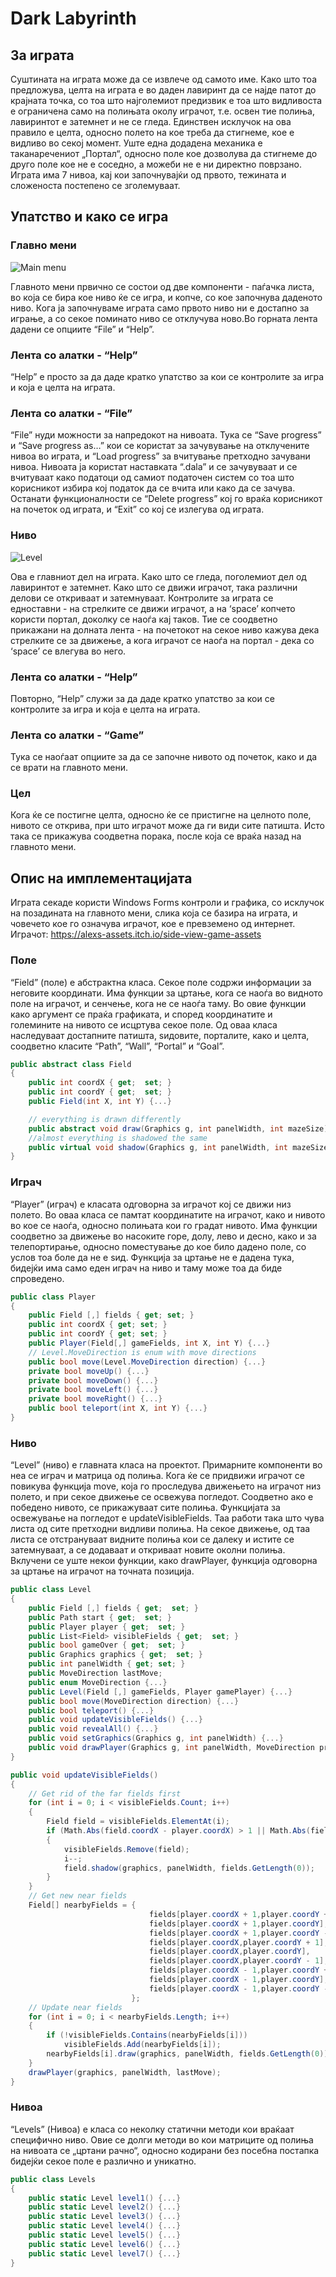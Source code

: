 # Dark Labyrinth

## За играта

Суштината на играта може да се извлече од самото име. Како што тоа предложува, целта на играта е во даден лавиринт да се најде патот до крајната точка, со тоа што најголемиот предизвик е тоа што видливоста е ограничена само на полињата околу играчот, т.е. освен тие полиња, лавиринтот е затемнет и не се гледа. Единствен исклучок на ова правило е целта, односно полето на кое треба да стигнеме, кое е видливо во секој момент. Уште една додадена механика е таканаречениот „Портал“, односно поле кое дозволува да стигнеме до друго поле кое не е соседно, а можеби не е ни директно поврзано. Играта има 7 нивоа, кај кои започнувајќи од првото, тежината и сложеноста постепено се зголемуваат.

## Упатство  и како се игра

### Главно мени
![Main menu](https://github.com/petroskin/Dark_Labyrinth/blob/master/mdimage1.png?raw=true)

Главното мени првично се состои од две компоненти - паѓачка листа, во која се бира кое ниво ќе се игра, и копче, со кое започнува даденото ниво. Кога ја започнуваме играта само првото ниво ни е достапно за играње, а со секое поминато ниво се отклучува ново.Во горната лента дадени се опциите “File” и “Help”.
### Лента со алатки - “Help”
“Help” е просто за да даде кратко упатство за кои се контролите за игра и која е целта на играта. 
### Лента со алатки - “File”
“File” нуди можности за напредокот на нивоата. Тука се “Save progress” и “Save progress as…” кои се користат за зачувување на отклучените нивоа во играта, и “Load progress” за вчитување претходно зачувани нивоа. Нивоата ја користат наставката “.dala” и се зачувуваат и се вчитуваат како податоци од самиот податочен систем со тоа што корисникот избира кој податок да се вчита или како да се зачува. Останати функционалности се “Delete progress” кој го враќа корисникот на почеток од играта, и “Exit” со кој се излегува од играта.

### Ниво
![Level](https://github.com/petroskin/Dark_Labyrinth/blob/master/mdimage2.png?raw=true)

Ова е главниот дел на играта. Како што се гледа, поголемиот дел од лавиринтот е затемнет. Како што се движи играчот, така различни делови се откриваат и затемнуваат. Контролите за играта се едноставни - на стрелките се движи играчот, а на ‘space’ копчето користи портал, доколку се наоѓа кај таков. Тие се соодветно прикажани на долната лента - на почетокот на секое ниво кажува дека стрелките се за движење, а кога играчот се наоѓа на портал - дека со ‘space’ се влегува во него.
### Лента со алатки - “Help”
Повторно, “Help” служи за да даде кратко упатство за кои се контролите за игра и која е целта на играта. 
### Лента со алатки - “Game”
Тука се наоѓаат опциите за да се започне нивото од почеток, како и да се врати на главното мени.

### Цел
Кога ќе се постигне целта, односно ќе се пристигне на целното поле, нивото се открива, при што играчот може да ги види сите патишта. Исто така се прикажува соодветна порака, после која се враќа назад на главното мени.

## Опис на имплементацијата

Играта секаде користи Windows Forms контроли и графика, со исклучок на позадината на главното мени, слика која се базира на играта, и човечето кое го означува играчот, кое е превземено од интернет.
Играчот: https://alexs-assets.itch.io/side-view-game-assets

### Поле
“Field” (поле) е абстрактна класа. Секое поле содржи информации за неговите координати. Има функции за цртање, кога се наоѓа во видното поле на играчот, и сенчење, кога не се наоѓа таму. Во овие функции како аргумент се праќа графиката, и според координатите и големините на нивото се исцртува секое поле. Од оваа класа наследуваат достапните патишта, ѕидовите, порталите, како и целта, соодветно класите “Path”, “Wall”, “Portal” и “Goal”.
```c#
public abstract class Field
{
    public int coordX { get;  set; }
    public int coordY { get;  set; }
    public Field(int X, int Y) {...}

    // everything is drawn differently
    public abstract void draw(Graphics g, int panelWidth, int mazeSize);
    //almost everything is shadowed the same
    public virtual void shadow(Graphics g, int panelWidth, int mazeSize) {...}
}
```

### Играч
“Player” (играч) е класата одговорна за играчот кој се движи низ полето. Во оваа класа се памтат координатите на играчот, како и нивото во кое се наоѓа, односно полињата кои го градат нивото. Има функции соодветно за движење во насоките горе, долу, лево и десно, како и за телепортирање, односно поместување до кое било дадено поле, со услов тоа боле да не е ѕид. Функција за цртање не е дадена тука, бидејќи има само еден играч на ниво и таму може тоа да биде спроведено.
```c#
public class Player
{
    public Field [,] fields { get; set; }
    public int coordX { get; set; }
    public int coordY { get; set; }
    public Player(Field[,] gameFields, int X, int Y) {...}
    // Level.MoveDirection is enum with move directions
    public bool move(Level.MoveDirection direction) {...}
    private bool moveUp() {...}
    private bool moveDown() {...}
    private bool moveLeft() {...}
    private bool moveRight() {...}
    public bool teleport(int X, int Y) {...}
}
```

### Ниво
“Level” (ниво) е главната класа на проектот. Примарните компоненти во неа се играч и матрица од полиња. Кога ќе се придвижи играчот се повикува функција move, која го проследува движењето на играчот низ полето, и при секое движење се освежува погледот. Соодветно ако е победено нивото, се прикажуваат сите полиња. Функцијата за освежување на погледот е updateVisibleFields. Таа работи така што чува листа од сите претходни видливи полиња. На секое движење, од таа листа се отстрануваат видните полиња кои се далеку и истите се затемнуваат, а се додаваат и откриваат новите околни полиња. Вклучени се уште некои функции, како drawPlayer, функција одговорна за цртање на играчот на точната позиција.
```c#
public class Level
{
    public Field [,] fields { get;  set; }
    public Path start { get;  set; }
    public Player player { get;  set; }
    public List<Field> visibleFields { get;  set; }
    public bool gameOver { get;  set; }
    public Graphics graphics { get;  set; }
    public int panelWidth { get; set; }
    public MoveDirection lastMove;
    public enum MoveDirection {...}
    public Level(Field [,] gameFields, Player gamePlayer) {...}
    public bool move(MoveDirection direction) {...}
    public bool teleport() {...}
    public void updateVisibleFields() {...}
    public void revealAll() {...}
    public void setGraphics(Graphics g, int panelWidth) {...}
    public void drawPlayer(Graphics g, int panelWidth, MoveDirection prevMove) {...}
}
```
```c#
public void updateVisibleFields()
{
    // Get rid of the far fields first
    for (int i = 0; i < visibleFields.Count; i++)
    {
        Field field = visibleFields.ElementAt(i);
        if (Math.Abs(field.coordX - player.coordX) > 1 || Math.Abs(field.coordY - player.coordY) > 1)
        {
            visibleFields.Remove(field);
            i--;
            field.shadow(graphics, panelWidth, fields.GetLength(0));
        }
    }
    // Get new near fields
    Field[] nearbyFields = { 
                               fields[player.coordX + 1,player.coordY + 1],
                               fields[player.coordX + 1,player.coordY],
                               fields[player.coordX + 1,player.coordY - 1],
                               fields[player.coordX,player.coordY + 1],
                               fields[player.coordX,player.coordY],
                               fields[player.coordX,player.coordY - 1],
                               fields[player.coordX - 1,player.coordY + 1],
                               fields[player.coordX - 1,player.coordY],
                               fields[player.coordX - 1,player.coordY - 1],
                           };
    // Update near fields
    for (int i = 0; i < nearbyFields.Length; i++)
    {
        if (!visibleFields.Contains(nearbyFields[i]))
            visibleFields.Add(nearbyFields[i]);
        nearbyFields[i].draw(graphics, panelWidth, fields.GetLength(0));
    }
    drawPlayer(graphics, panelWidth, lastMove);
}
```

### Нивоа
“Levels” (Нивоа) е класа со неколку статични методи кои враќаат специфично ниво. Овие се долги методи во кои матриците од полиња на нивоата се „цртани рачно“, односно кодирани без посебна постапка бидејќи секое поле е различно и уникатно.
```c#
public class Levels
{
    public static Level level1() {...}
    public static Level level2() {...}
    public static Level level3() {...}
    public static Level level4() {...}
    public static Level level5() {...}
    public static Level level6() {...}
    public static Level level7() {...}
}
```
